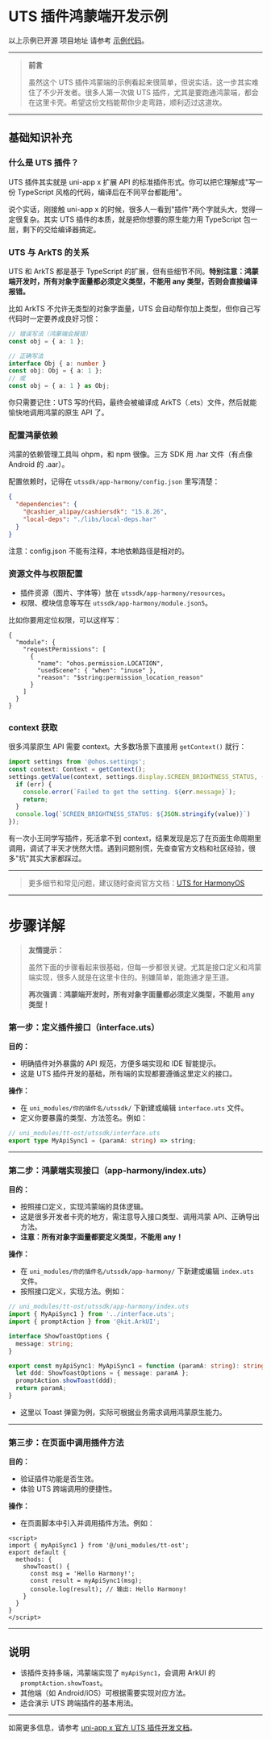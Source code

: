 
# UTS 插件鸿蒙端开发示例
以上示例已开源 
项目地址 请参考 [示例代码](https://gitee.com/zhaoyl1/hongmeng-uts-call-instance)。

---

> **前言**
>
> 虽然这个 UTS 插件鸿蒙端的示例看起来很简单，但说实话，这一步其实难住了不少开发者。很多人第一次做 UTS 插件，尤其是要跑通鸿蒙端，都会在这里卡壳。希望这份文档能帮你少走弯路，顺利迈过这道坎。

---

## 基础知识补充

### 什么是 UTS 插件？

UTS 插件其实就是 uni-app x 扩展 API 的标准插件形式。你可以把它理解成"写一份 TypeScript 风格的代码，编译后在不同平台都能用"。

说个实话，刚接触 uni-app x 的时候，很多人一看到"插件"两个字就头大，觉得一定很复杂。其实 UTS 插件的本质，就是把你想要的原生能力用 TypeScript 包一层，剩下的交给编译器搞定。

### UTS 与 ArkTS 的关系

UTS 和 ArkTS 都是基于 TypeScript 的扩展，但有些细节不同。**特别注意：鸿蒙端开发时，所有对象字面量都必须定义类型，不能用 any 类型，否则会直接编译报错。**

比如 ArkTS 不允许无类型的对象字面量，UTS 会自动帮你加上类型，但你自己写代码时一定要养成良好习惯：

```typescript
// 错误写法（鸿蒙端会报错）
const obj = { a: 1 };

// 正确写法
interface Obj { a: number }
const obj: Obj = { a: 1 };
// 或
const obj = { a: 1 } as Obj;
```

你只需要记住：UTS 写的代码，最终会被编译成 ArkTS（.ets）文件，然后就能愉快地调用鸿蒙的原生 API 了。

### 配置鸿蒙依赖

鸿蒙的依赖管理工具叫 ohpm，和 npm 很像。三方 SDK 用 .har 文件（有点像 Android 的 .aar）。

配置依赖时，记得在 `utssdk/app-harmony/config.json` 里写清楚：

```json
{
  "dependencies": {
    "@cashier_alipay/cashiersdk": "15.8.26",
    "local-deps": "./libs/local-deps.har"
  }
}
```

注意：config.json 不能有注释，本地依赖路径是相对的。

### 资源文件与权限配置

- 插件资源（图片、字体等）放在 `utssdk/app-harmony/resources`。
- 权限、模块信息等写在 `utssdk/app-harmony/module.json5`。

比如你要用定位权限，可以这样写：

```json5
{
  "module": {
    "requestPermissions": [
      {
        "name": "ohos.permission.LOCATION",
        "usedScene": { "when": "inuse" },
        "reason": "$string:permission_location_reason"
      }
    ]
  }
}
```

### context 获取

很多鸿蒙原生 API 需要 context。大多数场景下直接用 `getContext()` 就行：

```typescript
import settings from '@ohos.settings';
const context: Context = getContext();
settings.getValue(context, settings.display.SCREEN_BRIGHTNESS_STATUS, (err, value) => {
  if (err) {
    console.error(`Failed to get the setting. ${err.message}`);
    return;
  }
  console.log(`SCREEN_BRIGHTNESS_STATUS: ${JSON.stringify(value)}`)
});
```

有一次小王同学写插件，死活拿不到 context，结果发现是忘了在页面生命周期里调用，调试了半天才恍然大悟。遇到问题别慌，先查查官方文档和社区经验，很多"坑"其实大家都踩过。

---

> 更多细节和常见问题，建议随时查阅官方文档：[UTS for HarmonyOS](https://doc.dcloud.net.cn/uni-app-x/plugin/uts-for-harmony.html)

---

# 步骤详解

> **友情提示：**
> 
> 虽然下面的步骤看起来很基础，但每一步都很关键。尤其是接口定义和鸿蒙端实现，很多人就是在这里卡住的。别嫌简单，能跑通才是王道。
> 
> **再次强调：鸿蒙端开发时，所有对象字面量都必须定义类型，不能用 any 类型！**

### 第一步：定义插件接口（interface.uts）

**目的：**
- 明确插件对外暴露的 API 规范，方便多端实现和 IDE 智能提示。
- 这是 UTS 插件开发的基础，所有端的实现都要遵循这里定义的接口。

**操作：**
- 在 `uni_modules/你的插件名/utssdk/` 下新建或编辑 `interface.uts` 文件。
- 定义你要暴露的类型、方法签名。例如：

```typescript
// uni_modules/tt-ost/utssdk/interface.uts
export type MyApiSync1 = (paramA: string) => string;
```

---

### 第二步：鸿蒙端实现接口（app-harmony/index.uts）

**目的：**
- 按照接口定义，实现鸿蒙端的具体逻辑。
- 这是很多开发者卡壳的地方，需注意导入接口类型、调用鸿蒙 API、正确导出方法。
- **注意：所有对象字面量都要定义类型，不能用 any！**

**操作：**
- 在 `uni_modules/你的插件名/utssdk/app-harmony/` 下新建或编辑 `index.uts` 文件。
- 按照接口定义，实现方法。例如：

```typescript
// uni_modules/tt-ost/utssdk/app-harmony/index.uts
import { MyApiSync1 } from '../interface.uts';
import { promptAction } from '@kit.ArkUI';

interface ShowToastOptions {
  message: string;
}

export const myApiSync1: MyApiSync1 = function (paramA: string): string {
  let ddd: ShowToastOptions = { message: paramA };
  promptAction.showToast(ddd);
  return paramA;
}
```

- 这里以 Toast 弹窗为例，实际可根据业务需求调用鸿蒙原生能力。

---

### 第三步：在页面中调用插件方法

**目的：**
- 验证插件功能是否生效。
- 体验 UTS 跨端调用的便捷性。

**操作：**
- 在页面脚本中引入并调用插件方法。例如：

```vue
<script>
import { myApiSync1 } from '@/uni_modules/tt-ost';
export default {
  methods: {
    showToast() {
      const msg = 'Hello Harmony!';
      const result = myApiSync1(msg);
      console.log(result); // 输出: Hello Harmony!
    }
  }
}
</script>
```

---

## 说明
- 该插件支持多端，鸿蒙端实现了 `myApiSync1`，会调用 ArkUI 的 `promptAction.showToast`。
- 其他端（如 Android/iOS）可根据需要实现对应方法。
- 适合演示 UTS 跨端插件的基本用法。

---

如需更多信息，请参考 [uni-app x 官方 UTS 插件开发文档](https://doc.dcloud.net.cn/uni-app-x/plugin/uts-for-harmony.html)。 